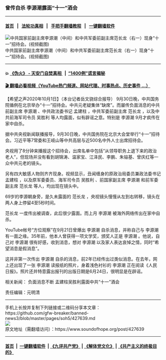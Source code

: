 ### 曾传自杀 李源潮露面“十一”酒会
------------------------

#### [首页](https://github.com/gfw-breaker/banned-news3/blob/master/README.md) &nbsp;&nbsp;|&nbsp;&nbsp; [法轮功真相](https://github.com/begood0513/basic/blob/master/README.md)  &nbsp;&nbsp;|&nbsp;&nbsp; [手把手翻墙教程](https://github.com/gfw-breaker/guides/wiki)  &nbsp;&nbsp;|&nbsp;&nbsp; [一键翻墙软件](https://github.com/gfw-breaker/nogfw/blob/master/README.md)  



<div><img alt="中共国家前副主席李源潮（中间）和中共军委前副主席范长龙（右一）现身“十一”招待会。(视频截图)" src="https://img.soundofhope.org/2020-10/89389835bdcbb70ad5ba0c87682692b3-800x450-1601541531158.jpg"/>
<br/><figcaption class="caption">
 中共国家前副主席李源潮（中间）和中共军委前副主席范长龙（右一）现身“十一”招待会。(视频截图)
</figcaption></div><hr/>

#### 💥 [《伪火》 - 天安门自焚真相 ](http://158.247.195.190:10000/videos/blog/weihuo.html)&nbsp; |&nbsp; [“1400例”谎言揭秘  ](http://158.247.195.190:10000/videos/blog/jiexi1400.html)

#### [ 🎬  翻墙必看视频（YouTube热门频道、网站代理、时事热点、历史事件 ...）](https://github.com/gfw-breaker/links/blob/master/banned.md)

<div><div class="Content__Wrapper sc-1bvya0-0 grZQxZ">
 <p class="meta-top">
  <span class="meta">
   【希望之声2020年10月1日】（本台记者岳文骁综合报导）
  </span>
  9月30日晚，中共国务院循例在北京举办“十一”招待会。中共元老疑集体“缺席”。而屡传负面消息的中共前副主席
  <ok href="/term/8392">
   李源潮
  </ok>
  、中共政法委书记
  <ok href="/term/1293">
   孟建柱
  </ok>
  ，中共军委前副主席
  <ok href="/term/35337">
   范长龙
  </ok>
  ，以及中共前海军司令员
  <ok href="/term/25479">
   吴胜利
  </ok>
  等人均露面，似有辟谣之意。特别是
  <ok href="/term/8392">
   李源潮
  </ok>
  9月才疯传在家中自杀。
 </p>
 <p>
  据中共央视新闻联播报导，9月30日晚，中共国务院在北京大会堂举行“十一”招待会。习近平等7常委和王岐山等中共高层与近500名中外人士出席招待会。
 </p>
 <div class="AD_Embed__Wrap-sc-1xslmin-0 igMuqX module desktop">
  <div>
  </div>
 </div>
 <p>
  央视用了8分钟来播报这个招待会，出席名单中包括“从领导职务上退下来的政治老人”，但现场并没有看到胡锦涛、温家宝、江泽民、李鹏、朱镕基、曾庆红等一众中共元老的镜头。
 </p>
 <p>
  另有四大敏感人物则齐齐现身。视频显示，丑闻缠身的原政治局委员兼政法委书记
  <ok href="/term/1293">
   孟建柱
  </ok>
  ，以及原军委委员、海军司令员
  <ok href="/term/25479">
   吴胜利
  </ok>
  、前国家副主席
  <ok href="/term/8392">
   李源潮
  </ok>
  和前军委副主席
  <ok href="/term/35337">
   范长龙
  </ok>
  等人，均出现在镜头中。
 </p>
 <p>
  69岁的李源朝身旁，是久未露面的
  <ok href="/term/35337">
   范长龙
  </ok>
  ，央视镜头慢慢从左到右转移，镜头在两人身上停留4至5秒时间。
 </p>
 <p>
  <ok href="/term/35337">
   范长龙
  </ok>
  一度传出被调查，此后很少露面。而上月
  <ok href="/term/8392">
   李源潮
  </ok>
  被海外网络传出在家中自杀。
 </p>
 <p>
  YouTube帐号“方位观察”在9月21日曾爆出
  <ok href="/term/8392">
   李源潮
  </ok>
  自杀消息，并称自己与
  <ok href="/term/8392">
   李源潮
  </ok>
  有一面之缘。35年前，他本人曾获得一项文学奖，颁奖人正是
  <ok href="/term/8392">
   李源潮
  </ok>
  。他说，自己对
  <ok href="/term/8392">
   李源潮
  </ok>
  很有好感，收到消息，想对
  <ok href="/term/8392">
   李源潮
  </ok>
  以及家人表达哀悼之情，同时“希望消息是假消息”。
 </p>
 <p>
  这并非第一次传出
  <ok href="/term/8392">
   李源潮
  </ok>
  自杀的消息，前2年已经传出过类似消息。在去年，网上还出现了一张
  <ok href="/term/8392">
   李源潮
  </ok>
  读报纸的照片，身着浅色衬衫的
  <ok href="/term/8392">
   李源潮
  </ok>
  正在阅读《人民日报》。照片还并特意露出报刊的出版日期是6月24日，很明显是在辟谣。
 </p>
 <p>
  相关新闻：
  <ok href="https://www.soundofhope.org/post/427540">
   负面消息不断 孟建柱吴胜利露面中共“十一”酒会
  </ok>
 </p>
 <p class="meta-btm">
  责任编辑：元明清
 </p>
</div>
</div>
<hr/>
手机上长按并复制下列链接或二维码分享本文章：<br/>
https://github.com/gfw-breaker/banned-news3/blob/master/pages/soh5/427639.md <br/>
<a href='https://github.com/gfw-breaker/banned-news3/blob/master/pages/soh5/427639.md'><img src='https://github.com/gfw-breaker/banned-news3/blob/master/pages/soh5/427639.md.png'/></a> <br/>
原文地址（需翻墙访问）：https://www.soundofhope.org/post/427639


------------------------
#### [首页](https://github.com/gfw-breaker/banned-news3/blob/master/README.md) &nbsp;|&nbsp; [一键翻墙软件](https://github.com/gfw-breaker/nogfw/blob/master/README.md) &nbsp;| [《九评共产党》](https://github.com/gfw-breaker/9ping.md/blob/master/README.md#九评之一评共产党是什么) | [《解体党文化》](https://github.com/gfw-breaker/jtdwh.md/blob/master/README.md) | [《共产主义的终极目的》](https://github.com/gfw-breaker/gczydzjmd.md/blob/master/README.md)


<img src='http://gfw-breaker.win/banned-news3/pages/soh5/427639.md' width='0px' height='0px'/>